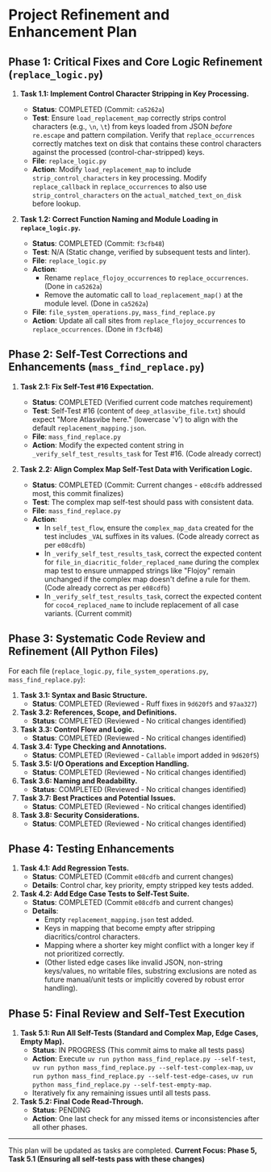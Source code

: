 # Project Refinement and Enhancement Plan

## Phase 1: Critical Fixes and Core Logic Refinement (`replace_logic.py`)

1.  **Task 1.1: Implement Control Character Stripping in Key Processing.**
    *   **Status**: COMPLETED (Commit: `ca5262a`)
    *   **Test**: Ensure `load_replacement_map` correctly strips control characters (e.g., `\n`, `\t`) from keys loaded from JSON *before* `re.escape` and pattern compilation. Verify that `replace_occurrences` correctly matches text on disk that contains these control characters against the processed (control-char-stripped) keys.
    *   **File**: `replace_logic.py`
    *   **Action**: Modify `load_replacement_map` to include `strip_control_characters` in key processing. Modify `replace_callback` in `replace_occurrences` to also use `strip_control_characters` on the `actual_matched_text_on_disk` before lookup.

2.  **Task 1.2: Correct Function Naming and Module Loading in `replace_logic.py`.**
    *   **Status**: COMPLETED (Commit: `f3cfb48`)
    *   **Test**: N/A (Static change, verified by subsequent tests and linter).
    *   **File**: `replace_logic.py`
    *   **Action**:
        *   Rename `replace_flojoy_occurrences` to `replace_occurrences`. (Done in `ca5262a`)
        *   Remove the automatic call to `load_replacement_map()` at the module level. (Done in `ca5262a`)
    *   **File**: `file_system_operations.py`, `mass_find_replace.py`
    *   **Action**: Update all call sites from `replace_flojoy_occurrences` to `replace_occurrences`. (Done in `f3cfb48`)

## Phase 2: Self-Test Corrections and Enhancements (`mass_find_replace.py`)

1.  **Task 2.1: Fix Self-Test #16 Expectation.**
    *   **Status**: COMPLETED (Verified current code matches requirement)
    *   **Test**: Self-Test #16 (content of `deep_atlasvibe_file.txt`) should expect "More Atlasvibe here." (lowercase 'v') to align with the default `replacement_mapping.json`.
    *   **File**: `mass_find_replace.py`
    *   **Action**: Modify the expected content string in `_verify_self_test_results_task` for Test #16. (Code already correct)

2.  **Task 2.2: Align Complex Map Self-Test Data with Verification Logic.**
    *   **Status**: COMPLETED (Commit: Current changes - `e08cdfb` addressed most, this commit finalizes)
    *   **Test**: The complex map self-test should pass with consistent data.
    *   **File**: `mass_find_replace.py`
    *   **Action**:
        *   In `self_test_flow`, ensure the `complex_map_data` created for the test includes `_VAL` suffixes in its values. (Code already correct as per `e08cdfb`)
        *   In `_verify_self_test_results_task`, correct the expected content for `file_in_diacritic_folder_replaced_name` during the complex map test to ensure unmapped strings like "Flojoy" remain unchanged if the complex map doesn't define a rule for them. (Code already correct as per `e08cdfb`)
        *   In `_verify_self_test_results_task`, correct the expected content for `coco4_replaced_name` to include replacement of all case variants. (Current commit)

## Phase 3: Systematic Code Review and Refinement (All Python Files)

For each file (`replace_logic.py`, `file_system_operations.py`, `mass_find_replace.py`):

1.  **Task 3.1: Syntax and Basic Structure.**
    *   **Status**: COMPLETED (Reviewed - Ruff fixes in `9d620f5` and `97aa327`)
2.  **Task 3.2: References, Scope, and Definitions.**
    *   **Status**: COMPLETED (Reviewed - No critical changes identified)
3.  **Task 3.3: Control Flow and Logic.**
    *   **Status**: COMPLETED (Reviewed - No critical changes identified)
4.  **Task 3.4: Type Checking and Annotations.**
    *   **Status**: COMPLETED (Reviewed - `Callable` import added in `9d620f5`)
5.  **Task 3.5: I/O Operations and Exception Handling.**
    *   **Status**: COMPLETED (Reviewed - No critical changes identified)
6.  **Task 3.6: Naming and Readability.**
    *   **Status**: COMPLETED (Reviewed - No critical changes identified)
7.  **Task 3.7: Best Practices and Potential Issues.**
    *   **Status**: COMPLETED (Reviewed - No critical changes identified)
8.  **Task 3.8: Security Considerations.**
    *   **Status**: COMPLETED (Reviewed - No critical changes identified)

## Phase 4: Testing Enhancements

1.  **Task 4.1: Add Regression Tests.**
    *   **Status**: COMPLETED (Commit `e08cdfb` and current changes)
    *   **Details**: Control char, key priority, empty stripped key tests added.
2.  **Task 4.2: Add Edge Case Tests to Self-Test Suite.**
    *   **Status**: COMPLETED (Commit `e08cdfb` and current changes)
    *   **Details**:
        *   Empty `replacement_mapping.json` test added.
        *   Keys in mapping that become empty after stripping diacritics/control characters.
        *   Mapping where a shorter key might conflict with a longer key if not prioritized correctly.
        *   (Other listed edge cases like invalid JSON, non-string keys/values, no writable files, substring exclusions are noted as future manual/unit tests or implicitly covered by robust error handling).

## Phase 5: Final Review and Self-Test Execution

1.  **Task 5.1: Run All Self-Tests (Standard and Complex Map, Edge Cases, Empty Map).**
    *   **Status**: IN PROGRESS (This commit aims to make all tests pass)
    *   **Action**: Execute `uv run python mass_find_replace.py --self-test`, `uv run python mass_find_replace.py --self-test-complex-map`, `uv run python mass_find_replace.py --self-test-edge-cases`, `uv run python mass_find_replace.py --self-test-empty-map`.
    *   Iteratively fix any remaining issues until all tests pass.
2.  **Task 5.2: Final Code Read-Through.**
    *   **Status**: PENDING
    *   **Action**: One last check for any missed items or inconsistencies after all other phases.

---

This plan will be updated as tasks are completed.
**Current Focus: Phase 5, Task 5.1 (Ensuring all self-tests pass with these changes)**
